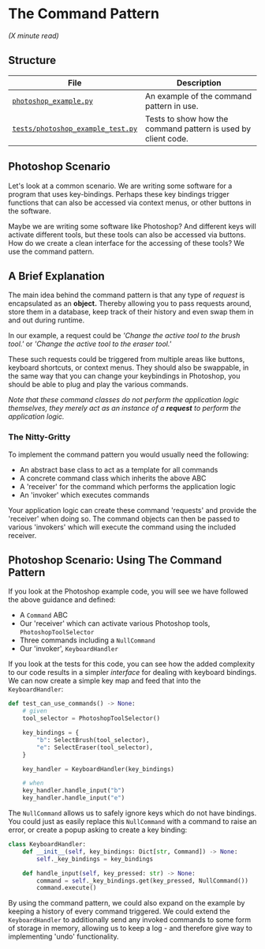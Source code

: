 # The Command Pattern

_(X minute read)_

## Structure

| File      | Description |
| ----------- | ----------- |
| [`photoshop_example.py`](photoshop_example.py)      | An example of the command pattern in use.       |
| [`tests/photoshop_example_test.py`](tests/photoshop_example_test.py)   | Tests to show how the command pattern is used by client code.        |

## Photoshop Scenario

Let's look at a common scenario. We are writing some software for a program that uses
key-bindings. Perhaps these key bindings trigger functions that can also be accessed
via context menus, or other buttons in the software.

Maybe we are writing some software like Photoshop? And different keys will activate
different tools, but these tools can also be accessed via buttons. How do we create a
clean interface for the accessing of these tools? We use the command pattern.

## A Brief Explanation

The main idea behind the command pattern is that any type of _request_ is encapsulated
as an **object.** Thereby allowing you to pass requests around, store them in a 
database, keep track of their history and even swap them in and out during runtime.

In our example, a request could be _'Change the active tool to the brush tool.'_ or
_'Change the active tool to the eraser tool.'_

These such requests could be triggered from multiple areas like buttons, keyboard
shortcuts, or context menus. They should also be swappable, in the same way that you
can change your keybindings in Photoshop, you should be able to plug and play the
various commands.

_Note that these command classes do not perform the application logic themselves, they
merely act as an instance of a **request** to perform the application logic._

### The Nitty-Gritty

To implement the command pattern you would usually need the following:

- An abstract base class to act as a template for all commands
- A concrete command class which inherits the above ABC
- A 'receiver' for the command which performs the application logic
- An 'invoker' which executes commands

Your application logic can create these command 'requests' and provide the 'receiver'
when doing so. The command objects can then be passed to various 'invokers' which
will execute the command using the included receiver.

## Photoshop Scenario: Using The Command Pattern

If you look at the Photoshop example code, you will see we have followed the above
guidance and defined:

- A `Command` ABC
- Our 'receiver' which can activate various Photoshop tools, `PhotoshopToolSelector`
- Three commands including a `NullCommand`
- Our 'invoker', `KeyboardHandler`

If you look at the tests for this code, you can see how the added complexity to our code
results in a simpler _interface_ for dealing with keyboard bindings. We can now create a
simple key map and feed that into the `KeyboardHandler`:

```python
def test_can_use_commands() -> None:
    # given
    tool_selector = PhotoshopToolSelector()

    key_bindings = {
        "b": SelectBrush(tool_selector),
        "e": SelectEraser(tool_selector),
    }

    key_handler = KeyboardHandler(key_bindings)

    # when
    key_handler.handle_input("b")
    key_handler.handle_input("e")
```

The `NullCommand` allows us to safely ignore keys which do not have bindings.
You could just as easily replace this `NullCommand` with a command to raise an error, or
create a popup asking to create a key binding:

```python
class KeyboardHandler:
    def __init__(self, key_bindings: Dict[str, Command]) -> None:
        self._key_bindings = key_bindings

    def handle_input(self, key_pressed: str) -> None:
        command = self._key_bindings.get(key_pressed, NullCommand())
        command.execute()
```

By using the command pattern, we could also expand on the example by keeping a history
of every command triggered. We could extend the `KeyboardHandler` to additionally
send any invoked commands to some form of storage in memory, allowing us to keep a log -
and therefore give way to implementing 'undo' functionality.
